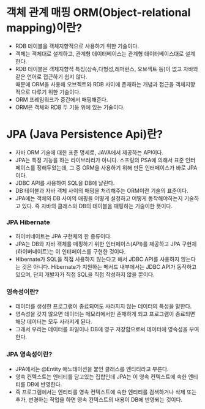 # 객체 관계 매핑 ORM(Object-relational mapping)이란?
- RDB 테이블을 객체지향적으로 사용하기 위한 기술이다.<br>
- 객체는 객체대로 설계하고, 관계형 데이터베이스는 관계형 데이터베이스대로 설계한다.<br>
- RDB 테이블은 객체지향적 특징(상속,다형성,레퍼런스, 오브젝트 등)이 없고 자바와 같은 언어로 접근하기 쉽지 않다.<br> 
  때문에 ORM을 사용해 오브젝트와 RDB 사이에 존재하는 개념과 접근을 객체지향적으로 다루기 위한 기술이다.<br>
- ORM 프레임워크가 중간에서 매핑해준다.<br>
- ORM은 객체와 RDB 두 기둥 위에 있는 기술이다.<br>

# JPA (Java Persistence Api)란?

- 자바 ORM 기술에 대한 표준 명세로, JAVA에서 제공하는 API이다. 
- JPA는 특정 기능을 하는 라이브러리가 아니다. 스프링의 PSA에 의해서 표준 인터페이스를 정해두었는데, 그 중 ORM을 사용하기 위해 만든 인터페이스가 바로 JPA이다.
- JDBC API를 사용하여 SQL을 DB에 날린다.
- DB 테이블과 자바 객체 사이의 매핑을 처리해주는 ORM이란 기술의 표준이다.
- JPA에는 객체와 DB 사이의 매핑을 어떻게 설정하고 어떻게 동작해야하는지 기술하고 있다. 즉 자바의 클래스와 DB의 테이블을 매핑하는 기술이한 뜻이다.

### JPA Hibernate
- 하이버네이트는 JPA 구현체의 한 종류이다.
- JPA는 DB와 자바 객체를 매핑하기 위한 인터페이스(API)를 제공하고 JPA 구현체(하이버네이트)는 이 인터페이스를 구현한 것이다.
- Hibernate가 SQL을 직접 사용하지 않는다고 해서 JDBC API를 사용하지 않는다는 것은 아니다.
  Hibernate가 지원하는 메서드 내부에서는 JDBC API가 동작하고 있으며, 단지 개발자가 직접 SQL을 직접 작성하지 않을 뿐이다.

### 영속성이란?
- 데이터를 생성한 프로그램이 종료되어도 사라지지 않는 데이터의 특성을 말한다.
- 영속성을 갖지 않으면 데이터는 메모리에서만 존재하게 되고 프로그램이 종료되면 해당 데이터는 모두 사라지게 된다.
- 그래서 우리는 데이터를 파일이나 DB에 영구 저장함으로써 데이터에 영속성을 부여한다.

### JPA 영속성이란?
- JPA에서는 @Entity 애노테이션을 붙인 클래스를 엔티티라고 부른다. 
- 영속 컨텍스트는 엔티티를 담고있는 집합인데 JPA는 이 영속 컨텍스트에 속한 엔티티를 DB에 반영한다.
- 즉 프로그램에서는 엔티티를 영속 컨텍스트에 속한 엔티티를 검색하거나 삭제 또는 추가, 변경하는 작업을 하면 영속 컨텍스트의 내용이 DB에 반영되는 것이다.
